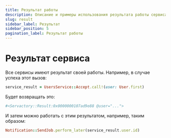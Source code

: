 ```yaml
---
title: Результат работы
description: Описание и примеры использования результата работы сервиса
slug: result
sidebar_label: Результат
sidebar_position: 5
pagination_label: Результат работы
---
```


# Результат сервиса

Все сервисы имеют результат своей работы. Например, в случае успеха этот вызов:

```ruby
service_result = UsersService::Accept.call!(user: User.first)
```

Будет возвращать это:

```ruby
#<Servactory::Result:0x0000000107ad9e88 @user="...">
```

И затем можно работать с этим результатом, например, таким образом:

```ruby
Notification::SendJob.perform_later(service_result.user.id)
```
